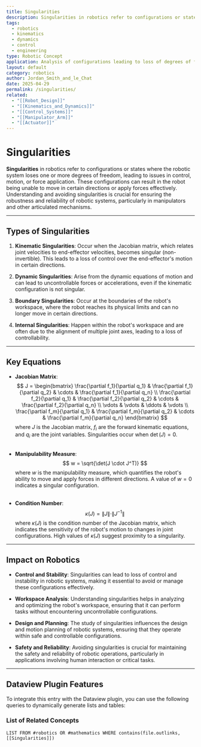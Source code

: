 ```yaml
---
title: Singularities
description: Singularities in robotics refer to configurations or states where the robotic system loses one or more degrees of freedom, leading to issues in control, motion, or force application.
tags:
  - robotics
  - kinematics
  - dynamics
  - control
  - engineering
type: Robotic Concept
application: Analysis of configurations leading to loss of degrees of freedom
layout: default
category: robotics
author: Jordan_Smith_and_le_Chat
date: 2025-04-29
permalink: /singularities/
related:
  - "[[Robot_Design]]"
  - "[[Kinematics_and_Dynamics]]"
  - "[[Control_Systems]]"
  - "[[Manipulator_Arm]]"
  - "[[Actuator]]"
---
```


# Singularities

**Singularities** in robotics refer to configurations or states where the robotic system loses one or more degrees of freedom, leading to issues in control, motion, or force application. These configurations can result in the robot being unable to move in certain directions or apply forces effectively. Understanding and avoiding singularities is crucial for ensuring the robustness and reliability of robotic systems, particularly in manipulators and other articulated mechanisms.

---

## Types of Singularities

1. **Kinematic Singularities**: Occur when the Jacobian matrix, which relates joint velocities to end-effector velocities, becomes singular (non-invertible). This leads to a loss of control over the end-effector's motion in certain directions.

2. **Dynamic Singularities**: Arise from the dynamic equations of motion and can lead to uncontrollable forces or accelerations, even if the kinematic configuration is not singular.

3. **Boundary Singularities**: Occur at the boundaries of the robot's workspace, where the robot reaches its physical limits and can no longer move in certain directions.

4. **Internal Singularities**: Happen within the robot's workspace and are often due to the alignment of multiple joint axes, leading to a loss of controllability.

---

## Key Equations

- **Jacobian Matrix**:
  $$
  J = \begin{bmatrix}
  \frac{\partial f_1}{\partial q_1} & \frac{\partial f_1}{\partial q_2} & \cdots & \frac{\partial f_1}{\partial q_n} \\
  \frac{\partial f_2}{\partial q_1} & \frac{\partial f_2}{\partial q_2} & \cdots & \frac{\partial f_2}{\partial q_n} \\
  \vdots & \vdots & \ddots & \vdots \\
  \frac{\partial f_m}{\partial q_1} & \frac{\partial f_m}{\partial q_2} & \cdots & \frac{\partial f_m}{\partial q_n}
  \end{bmatrix}
  $$
  where $J$ is the Jacobian matrix, $f_i$ are the forward kinematic equations, and $q_i$ are the joint variables. Singularities occur when $\det(J) = 0$.
  <br></br>

- **Manipulability Measure**:
  $$
  w = \sqrt{\det(J \cdot J^T)}
  $$
  where $w$ is the manipulability measure, which quantifies the robot's ability to move and apply forces in different directions. A value of $w = 0$ indicates a singular configuration.
  <br></br>

- **Condition Number**:
  $$
  \kappa(J) = \|J\| \cdot \|J^{-1}\|
  $$
  where $\kappa(J)$ is the condition number of the Jacobian matrix, which indicates the sensitivity of the robot's motion to changes in joint configurations. High values of $\kappa(J)$ suggest proximity to a singularity.

---

## Impact on Robotics

- **Control and Stability**: Singularities can lead to loss of control and instability in robotic systems, making it essential to avoid or manage these configurations effectively.

- **Workspace Analysis**: Understanding singularities helps in analyzing and optimizing the robot's workspace, ensuring that it can perform tasks without encountering uncontrollable configurations.

- **Design and Planning**: The study of singularities influences the design and motion planning of robotic systems, ensuring that they operate within safe and controllable configurations.

- **Safety and Reliability**: Avoiding singularities is crucial for maintaining the safety and reliability of robotic operations, particularly in applications involving human interaction or critical tasks.

---

## Dataview Plugin Features

To integrate this entry with the Dataview plugin, you can use the following queries to dynamically generate lists and tables:

### List of Related Concepts
```dataview
LIST FROM #robotics OR #mathematics WHERE contains(file.outlinks, [[Singularities]])
